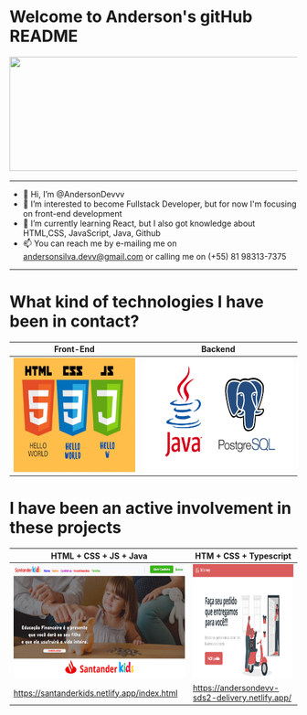 # Welcome to Anderson's gitHub README
<img src="https://github.com/AndersonDevv/ReadMe/blob/main/helloWorld1.gif" width="1000" height="200"> 

___
- 👋 Hi, I’m @AndersonDevvv
- 👀 I’m interested to become Fullstack Developer, but for now I'm focusing on front-end development
- 🌱 I’m currently learning React, but I also got knowledge about HTML,CSS, JavaScript, Java, Github
- 📫 You can reach me by e-mailing me on andersonsilva.devv@gmail.com or calling me on (+55) 81 98313-7375
___

# What kind of technologies I have been in contact?

Front-End | Backend 
------------ | -------------
<img src="https://github.com/AndersonDevv/ReadMe/blob/main/frontEnd.gif" width="" height="200">| <img src="https://github.com/AndersonDevv/ReadMe/blob/main/postgresJava.png" width="400" height="200">


# I have been an active involvement in these projects

HTML + CSS + JS + Java| HTM + CSS + Typescript 
------------ | -------------
<img src="https://github.com/AndersonDevv/ReadMe/blob/main/SantanderKidsa.png" width="" height="200">| <img src="https://github.com/AndersonDevv/ReadMe/blob/main/DSDelivery.png" width="400" height="200">
 https://santanderkids.netlify.app/index.html | https://andersondevv-sds2-delivery.netlify.app/

<!---
AndersonDevvv/AndersonDevvv is a ✨ special ✨ repository because its `README.md` (this file) appears on your GitHub profile.
You can click the Preview link to take a look at your changes.
Created by Anderson Silva using https://guides.github.com/features/mastering-markdown/
--->
